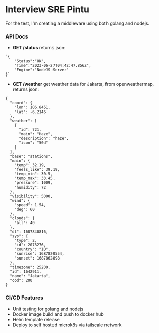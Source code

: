 # Interview SRE Pintu

For the test, I'm creating a middleware using both golang and nodejs.

### API Docs
- **GET /status**
returns json: 
```
`{
	"Status":"OK",
	"Time":"2023-06-27T04:42:47.856Z",
	"Engine":"NodeJS Server"
}`
```
- **GET /weather**
get weather data for Jakarta, from openweathermap, returns json: 
```
{
  "coord": {
    "lon": 106.8451,
    "lat": -6.2146
  },
  "weather": [
    {
      "id": 721,
      "main": "Haze",
      "description": "haze",
      "icon": "50d"
    }
  ],
  "base": "stations",
  "main": {
    "temp": 32.19,
    "feels_like": 39.19,
    "temp_min": 30.5,
    "temp_max": 33.45,
    "pressure": 1009,
    "humidity": 72
  },
  "visibility": 5000,
  "wind": {
    "speed": 1.54,
    "deg": 60
  },
  "clouds": {
    "all": 40
  },
  "dt": 1687840816,
  "sys": {
    "type": 2,
    "id": 2073276,
    "country": "ID",
    "sunrise": 1687820554,
    "sunset": 1687862898
  },
  "timezone": 25200,
  "id": 1642911,
  "name": "Jakarta",
  "cod": 200
}
```

### CI/CD Features
- Unit testing for golang and nodejs
- Docker image build and push to docker hub
- Helm template release
- Deploy to self hosted microk8s via tailscale network